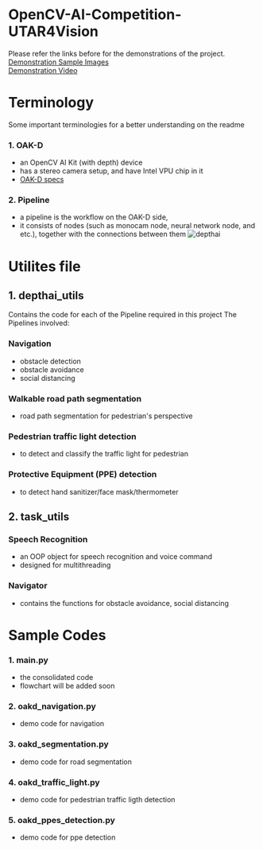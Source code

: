 # OpenCV-AI-Competition-UTAR4Vision
Please refer the links before for the demonstrations of the project.<br>
[Demonstration Sample Images](https://github.com/yjwong1999/OpenCV-AI-Competition-UTAR4Vision/blob/main/demo/Demo.md)<br>
[Demonstration Video](https://drive.google.com/file/d/17MhLnoijZUo6YUl7zlxEkXu-qxgSOTll/view?usp=sharing)

# Terminology
Some important terminologies for a better understanding on the readme
### 1. OAK-D
- an OpenCV AI Kit (with depth) device 
- has a stereo camera setup, and have Intel VPU chip in it
- [OAK-D specs](https://docs.luxonis.com/projects/hardware/en/latest/pages/BW1098OAK.html#bw1098oak)
### 2. Pipeline
- a pipeline is the workflow on the OAK-D side, 
- it consists of nodes (such as monocam node, neural network node, and etc.), together with the connections between them
![depthai](https://user-images.githubusercontent.com/55955482/126036064-95e69b4f-7579-44f1-bb06-b003ed24fb72.png)

# Utilites file

## 1. depthai_utils
Contains the code for each of the Pipeline required in this project
The Pipelines involved:
### Navigation
- obstacle detection
- obstacle avoidance
- social distancing
### Walkable road path segmentation
- road path segmentation for pedestrian's perspective
### Pedestrian traffic light detection
- to detect and classify the traffic light for pedestrian
### Protective Equipment (PPE) detection
- to detect hand sanitizer/face mask/thermometer

## 2. task_utils
### Speech Recognition
- an OOP object for speech recognition and voice command
- designed for multithreading
### Navigator
- contains the functions for obstacle avoidance, social distancing

# Sample Codes
### 1. main.py
- the consolidated code
- flowchart will be added soon
### 2. oakd_navigation.py
- demo code for navigation
### 3. oakd_segmentation.py
- demo code for road segmentation
### 4. oakd_traffic_light.py
- demo code for pedestrian traffic ligth detection
### 5. oakd_ppes_detection.py
- demo code for ppe detection
